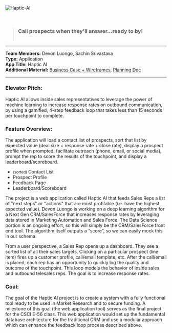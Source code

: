 ![Haptic-AI](https://image.ibb.co/i8JUqk/Haptic.png)

<br>


> ### Call prospects when they'll answer...ready to by! <br><br>

***

**Team Members:** Devon Luongo, Sachin Srivastava <br>
**Type:** Application <br>
**App Title:** Haptic AI <br>
**Additional Material:** [Business Case + Wireframes](https://docs.google.com/presentation/d/1YNkr0vSsT9y_mvXLjKW_T71zLKojRr4w9DjDJj0V8us/edit#slide=id.g35ed75ccf_044), [Planning Doc](https://docs.google.com/document/d/1bzznT-5vUPEV0hN3z91t7_Lj6UrP3o-TRoLj7uEUcJI/edit) <br>

***

### Elevator Pitch: 
Haptic AI allows inside sales representatives to leverage the power of machine learning to increase response rates on outbound communication, by using a gamified, 4-step feedback loop that takes less than 15 seconds per touchpoint to complete.

### Feature Overview:  
The application will load a contact list of prospects, sort that list by expected value (deal size + response rate + close rate), display a prospect profile when prompted, facilitate outreach (phone, email, or social media), prompt the rep to score the results of the touchpoint, and display a leaderboard/scoreboard. 

* <small>(sorted)</small> Contact List
* Prospect Profile
* Feedback Page
* Leaderboard/Scoreboard

The project is a web application called Haptic AI that feeds Sales Reps  a list of "next steps" or "actions" that are most profitable (i.e. have the highest expected value). Devon Luongo is working on a deep learning algorithm for a Next Gen CRM/SalesForce that increases response rates by leveraging data stored in Marketing Automation and Sales Force. The Data Science portion is an ongoing effort, so this will simply be the CRM/SalesForce front end tool. The algorithm itself outputs a “score”, so we can easily mock this in our schema. 

From a user perspective, a Sales Rep opens up a dashboard. They see a sorted list of all their sales targets. Clicking on a particular prospect (line item) fires up a customer profile, call/email template, etc. After the call/email is placed, each rep has an opportunity to quickly log the quality and outcome of the touchpoint. This loop models the behavior of inside sales and outbound telesales reps. The goal is to increase response rates. 

### Goal:
The goal of the Haptic AI project is to create a system with a fully functional tool ready to be used in Market Research and to secure funding. A milestone of this goal (the web application tool) serves as the final project for the CSCI E-56 class. This web application would set up the fundamental database architecture for the traditional CRM and use a modular approach which can enhance the feedback loop process described above.

